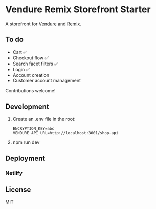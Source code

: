 # Vendure Remix Storefront Starter

A storefront for [Vendure](https://www.vendure.io) and [Remix](https://remix.run).

## To do

* Cart ✅
* Checkout flow ✅
* Search facet filters ✅
* Login ✅
* Account creation
* Customer account management

Contributions welcome!

## Development

1. Create an .env file in the root:
   ```
   ENCRYPTION_KEY=abc
   VENDURE_API_URL=http://localhost:3001/shop-api
   ```
2. npm run dev

## Deployment

### Netlify



## License

MIT
